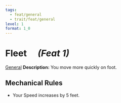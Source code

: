```yaml
---
tags:
  - feat/general
  - trait/feat/general
level: 1
format: 1_0
---
```

# Fleet &emsp;*(Feat 1)*

[General](General.md "Feat Trait") 
**Description:** You move more quickly on foot. 

## Mechanical Rules

- Your Speed increases by 5 feet.